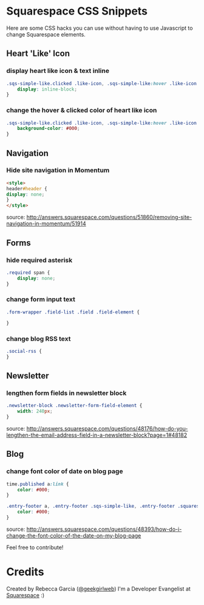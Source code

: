 Squarespace CSS Snippets
========================
Here are some CSS hacks you can use without having to use Javascript to change Squarespace elements.


## Heart 'Like' Icon 
### display heart like icon & text inline
```css
.sqs-simple-like.clicked .like-icon, .sqs-simple-like:hover .like-icon {
	display: inline-block;
}
```

### change the hover & clicked color of heart like icon
```css
.sqs-simple-like.clicked .like-icon, .sqs-simple-like:hover .like-icon {
	background-color: #000;
}
```

## Navigation
### Hide site navigation in Momentum
```html
<style>
header#header {
display: none;
}
</style>
```
source: http://answers.squarespace.com/questions/51860/removing-site-navigation-in-momentum/51914

## Forms

### hide required asterisk
```css
.required span {
	display: none;
}
```

### change form input text
```css
.form-wrapper .field-list .field .field-element {

}
```

### change blog RSS text
```css
.social-rss { 
}
```

## Newsletter

### lengthen form fields in newsletter block
```css
.newsletter-block .newsletter-form-field-element {
	width: 240px;
}
```
source: http://answers.squarespace.com/questions/48176/how-do-you-lengthen-the-email-address-field-in-a-newsletter-block?page=1#48182

## Blog

### change font color of date on blog page
```css
time.published a:link {
	color: #000;
}

.entry-footer a, .entry-footer .sqs-simple-like, .entry-footer .squarespace-social-buttons {
	color: #000;
}
```
source: http://answers.squarespace.com/questions/48393/how-do-i-change-the-font-color-of-the-date-on-my-blog-page

Feel free to contribute!

Credits
========

Created by Rebecca Garcia ([@geekgirlweb](http://twitter.com/geekgirlweb)) I'm a Developer Evangelist at [Squarespace](http://squarespace.com) :)